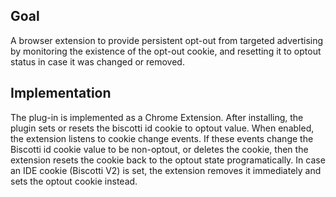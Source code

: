 ## Goal
A browser extension to provide persistent opt-out from targeted advertising by monitoring the
existence of the opt-out cookie, and resetting it to optout status in case it
was changed or removed.


## Implementation
The plug-in is implemented as a Chrome Extension. After installing, the plugin
sets or resets the biscotti id cookie to optout value. When enabled, the
extension listens to cookie change events. If these events change the Biscotti
id cookie value to be non-optout, or deletes the cookie, then the extension
resets the cookie back to the optout state programatically. In case an IDE
cookie (Biscotti V2) is set, the extension removes it immediately and sets the
optout cookie instead.


